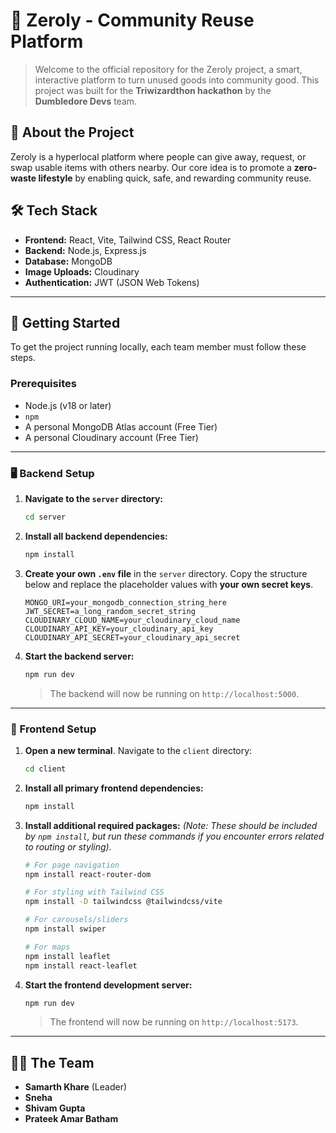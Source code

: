 # 🚀 Zeroly - Community Reuse Platform

> Welcome to the official repository for the Zeroly project, a smart, interactive platform to turn unused goods into community good. This project was built for the **Triwizardthon hackathon** by the **Dumbledore Devs** team.

## 🌟 About the Project

Zeroly is a hyperlocal platform where people can give away, request, or swap usable items with others nearby. Our core idea is to promote a **zero-waste lifestyle** by enabling quick, safe, and rewarding community reuse.

## 🛠️ Tech Stack

- **Frontend:** React, Vite, Tailwind CSS, React Router
- **Backend:** Node.js, Express.js
- **Database:** MongoDB
- **Image Uploads:** Cloudinary
- **Authentication:** JWT (JSON Web Tokens)

---

## 🏁 Getting Started

To get the project running locally, each team member must follow these steps.

### Prerequisites

- Node.js (v18 or later)
- `npm`
- A personal MongoDB Atlas account (Free Tier)
- A personal Cloudinary account (Free Tier)

---

### 🖥️ Backend Setup

1.  **Navigate to the `server` directory:**
    ```bash
    cd server
    ```
2.  **Install all backend dependencies:**
    ```bash
    npm install
    ```
3.  **Create your own `.env` file** in the `server` directory. Copy the structure below and replace the placeholder values with **your own secret keys**.

    ```
    MONGO_URI=your_mongodb_connection_string_here
    JWT_SECRET=a_long_random_secret_string
    CLOUDINARY_CLOUD_NAME=your_cloudinary_cloud_name
    CLOUDINARY_API_KEY=your_cloudinary_api_key
    CLOUDINARY_API_SECRET=your_cloudinary_api_secret
    ```

4.  **Start the backend server:**
    ```bash
    npm run dev
    ```
    > The backend will now be running on `http://localhost:5000`.

---

### 🎨 Frontend Setup

1.  **Open a new terminal**. Navigate to the `client` directory:
    ```bash
    cd client
    ```
2.  **Install all primary frontend dependencies:**
    ```bash
    npm install
    ```
3.  **Install additional required packages:**
    _(Note: These should be included by `npm install`, but run these commands if you encounter errors related to routing or styling)._

    ```bash
    # For page navigation
    npm install react-router-dom

    # For styling with Tailwind CSS
    npm install -D tailwindcss @tailwindcss/vite

    # For carousels/sliders
    npm install swiper

    # For maps
    npm install leaflet
    npm install react-leaflet
    ```

4.  **Start the frontend development server:**
    ```bash
    npm run dev
    ```
    > The frontend will now be running on `http://localhost:5173`.

---

## 🧑‍💻 The Team

- **Samarth Khare** (Leader)
- **Sneha**
- **Shivam Gupta**
- **Prateek Amar Batham**
